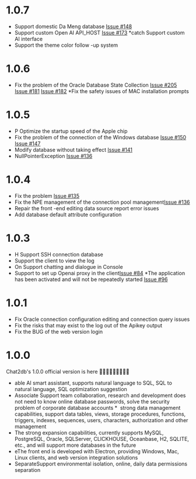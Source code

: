 # 1.0.7
* Support domestic Da Meng database [Issue #148](https://github.com/alibaba/Chat2DB/issues/147)
* Support custom Open AI API_HOST [Issue #173](https://github.com/alibaba/Chat2DB/issues/173)
*catch Support custom AI interface 
 * Support the theme color follow -up system

# 1.0.6 
 * Fix the problem of the Oracle Database State Collection [Issue #205](https://github.com/alibaba/Chat2DB/issues/205) [Issue #181](https://github.com/alibaba/Chat2DB/issues/181) [Issue #182](https://github.com/alibaba/Chat2DB/issues/182)
*Fix the safety issues of MAC installation prompts 

 # 1.0.5 
 * P Optimize the startup speed of the Apple chip 
 * Fix the problem of the connection of the Windows database [Issue #150](https://github.com/alibaba/Chat2DB/issues/150) [Issue #147](https://github.com/alibaba/Chat2DB/issues/147)
* Modify database without taking effect [Issue #141](https://github.com/alibaba/Chat2DB/issues/141)
* NullPointerException [Issue #136](https://github.com/alibaba/Chat2DB/issues/136)

# 1.0.4
* Fix the problem [Issue #135](https://github.com/alibaba/Chat2DB/issues/135)
* Fix the NPE management of the connection pool management[Issue #136](https://github.com/alibaba/Chat2DB/issues/136)
* Repair the front -end editing data source report error issues 
 * Add database default attribute configuration 

 # 1.0.3 
 * H Support SSH connection database 
 * Support the client to view the log 
 * On Support chatting and dialogue in Console 
 * Support to set up Openai proxy in the client[Issue #84](https://github.com/alibaba/Chat2DB/issues/84)
*The application has been activated and will not be repeatedly started [Issue #96](https://github.com/alibaba/Chat2DB/issues/96)

# 1.0.1 
 * Fix Oracle connection configuration editing and connection query issues 
 * Fix the risks that may exist to the log out of the Apikey output 
 * Fix the BUG of the web version login 

 # 1.0.0 
 Chat2db's 1.0.0 official version is here 🎉🎉🎉🎉🎉🎉🎉🎉🎉 

 * able AI smart assistant, supports natural language to SQL, SQL to natural language, SQL optimization suggestion 
 * Associate Support team collaboration, research and development does not need to know online database passwords, solve the security problem of corporate database accounts 
 *️ ️ strong data management capabilities, support data tables, views, storage procedures, functions, triggers, indexes, sequences, users, characters, authorization and other management 
 * The strong expansion capabilities, currently supports MySQL, PostgreSQL, Oracle, SQLServer, CLICKHOUSE, Oceanbase, H2, SQLITE, etc., and will support more databases in the future 
 * eThe front end is developed with Electron, providing Windows, Mac, Linux clients, and web version integration solutions 
 * SeparateSupport environmental isolation, online, daily data permissions separation
